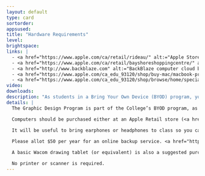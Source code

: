 ```yaml
---
layout: default
type: card
sortorder: 
appsused:
title: "Hardware Requirements"
level: 
brightspace: 
links: |
  - <a href="https://www.apple.com/ca/retail/rideau/" alt:="Apple Store Rideau" target="_blank">Apple Store Rideau</a>
  - <a href="https://www.apple.com/ca/retail/bayshoreshoppingcentre/" alt:="Apple Store Bayshore" target="_blank">Apple Store Bayshore</a>
  - <a href="http://www.backblaze.com" alt:="BackBlaze computer cloud backup." target="_blank">Backblaze</a>
  - <a href="https://www.apple.com/ca_edu_93120/shop/buy-mac/macbook-pro" alt:="Apple Store for Education" target="_blank">Apple’s Online Education Store</a>
  - <a href="https://www.apple.com/ca_edu_93120/shop/browse/home/specialdeals" alt:="Refurbished Apple Store for Education" target="_blank">Apple Refurbished Store</a>
video: 
downloads: 
description: "As students in a Bring Your Own Device (BYOD) program, you'll need to come to class with approved hardware. This is what you'll need and when."
details: |
  The Graphic Design Program is part of the College’s BYOD program, as such a Macintosh laptop is mandatory equipment. The base model 15” MacBook Pro is the minimum required equipment. The 13" laptops are too small for doing graphic design work. You need to come to each class equipped with a mouse and a mouse pad of your choice. If you purchase a new MacBook Pro, Apple’s AppleCare warranty is a good idea, though not mandatory.

  Computers should be purchased either at an Apple Retail store (<a href="https://www.apple.com/ca/retail/rideau/" alt:="Apple Store Rideau" target="_blank">Rideau Centre</a> or <a href="https://www.apple.com/ca/retail/bayshoreshoppingcentre/" alt:="Apple Store Bayshore" target="_blank">Bayshore</a>) or at <a href="https://www.apple.com/ca_edu_93120/shop/buy-mac/macbook-pro" alt:="Apple Store for Education" target="_blank">Apple’s online education store</a> to take advantage of their educational discount of 6 to 10 percent. You can also purchase a refurbished MacBook Pro from the <a href="https://www.apple.com/ca_edu_93120/shop/browse/home/specialdeals" alt:="Refurbished Apple Store for Education" target="_blank">Apple online store</a>.

  It will be useful to bring earphones or headphones to class so you can listen to video tutorials, if needed. Keep them in your bag.
  
  Please allot $50 per year for an online backup service. <a href="http://www.backblaze.com" alt:="BackBlaze computer cloud backup." target="_blank">BackBlaze</a> is a good one.  Alternatively, you can purchase an external desktop hard drive at approximately $100. Any USB 3 unit at 2TB or above is sufficient. One of the two choices is mandatory.

  A basic Wacom drawing tablet (or equivalent) is also a suggested purchase, but not required. Approximate cost is $100.

  No printer or scanner is required.
---
```

